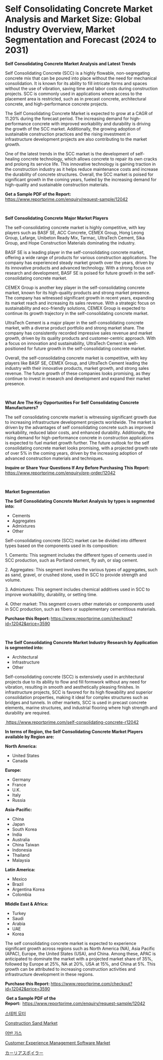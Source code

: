 <p><h1>Self Consolidating Concrete Market Analysis and Market Size: Global Industry Overview, Market Segmentation and Forecast (2024 to 2031)</h1></p><p><strong>Self Consolidating Concrete Market Analysis and Latest Trends</strong></p>
<p><p>Self Consolidating Concrete (SCC) is a highly flowable, non-segregating concrete mix that can be poured into place without the need for mechanical consolidation. It is known for its ability to fill intricate forms and spaces without the use of vibration, saving time and labor costs during construction projects. SCC is commonly used in applications where access to the placement area is restricted, such as in precast concrete, architectural concrete, and high-performance concrete projects.</p><p>The Self Consolidating Concrete Market is expected to grow at a CAGR of 11.20% during the forecast period. The increasing demand for high-performance concrete with improved workability and durability is driving the growth of the SCC market. Additionally, the growing adoption of sustainable construction practices and the rising investment in infrastructure development projects are also contributing to the market growth.</p><p>One of the latest trends in the SCC market is the development of self-healing concrete technology, which allows concrete to repair its own cracks and prolong its service life. This innovative technology is gaining traction in the construction industry as it helps reduce maintenance costs and increase the durability of concrete structures. Overall, the SCC market is poised for significant growth in the coming years, fueled by the increasing demand for high-quality and sustainable construction materials.</p></p>
<p><strong>Get a Sample PDF of the Report:&nbsp;</strong> <a href="https://www.reportprime.com/enquiry/request-sample/12042">https://www.reportprime.com/enquiry/request-sample/12042</a></p>
<p>&nbsp;</p>
<p><strong>Self Consolidating Concrete Major Market Players</strong></p>
<p><p>The self-consolidating concrete market is highly competitive, with key players such as BASF SE, ACC Concrete, CEMEX Group, Hong Leong Group, Lafarge, Unibeton Ready Mix, Tarmac, UltraTech Cement, Sika Group, and Hope Construction Materials dominating the industry. </p><p>BASF SE is a leading player in the self-consolidating concrete market, offering a wide range of products for various construction applications. The company has experienced steady market growth over the years, driven by its innovative products and advanced technology. With a strong focus on research and development, BASF SE is poised for future growth in the self-consolidating concrete market.</p><p>CEMEX Group is another key player in the self-consolidating concrete market, known for its high-quality products and strong market presence. The company has witnessed significant growth in recent years, expanding its market reach and increasing its sales revenue. With a strategic focus on sustainability and eco-friendly solutions, CEMEX Group is expected to continue its growth trajectory in the self-consolidating concrete market.</p><p>UltraTech Cement is a major player in the self-consolidating concrete market, with a diverse product portfolio and strong market share. The company has consistently recorded impressive sales revenue and market growth, driven by its quality products and customer-centric approach. With a focus on innovation and sustainability, UltraTech Cement is well-positioned for future growth in the self-consolidating concrete market.</p><p>Overall, the self-consolidating concrete market is competitive, with key players like BASF SE, CEMEX Group, and UltraTech Cement leading the industry with their innovative products, market growth, and strong sales revenue. The future growth of these companies looks promising, as they continue to invest in research and development and expand their market presence.</p></p>
<p>&nbsp;</p>
<p><strong>What Are The Key Opportunities For Self Consolidating Concrete Manufacturers?</strong></p>
<p><p>The self consolidating concrete market is witnessing significant growth due to increasing infrastructure development projects worldwide. The market is driven by the advantages of self consolidating concrete such as improved workability, reduced labor costs, and enhanced durability. Additionally, the rising demand for high-performance concrete in construction applications is expected to fuel market growth further. The future outlook for the self consolidating concrete market looks promising, with a projected growth rate of over 5% in the coming years, driven by the increasing adoption of advanced construction materials and techniques.</p></p>
<p><strong>Inquire or Share Your Questions If Any Before Purchasing This Report:</strong> <a href="https://www.reportprime.com/enquiry/pre-order/12042">https://www.reportprime.com/enquiry/pre-order/12042</a></p>
<p>&nbsp;</p>
<p><strong>Market Segmentation</strong></p>
<p><strong>The Self Consolidating Concrete Market Analysis by types is segmented into:</strong></p>
<p><ul><li>Cements</li><li>Aggregates</li><li>Admixtures</li><li>Other</li></ul></p>
<p><p>Self-consolidating concrete (SCC) market can be divided into different types based on the components used in its composition:</p><p>1. Cements: This segment includes the different types of cements used in SCC production, such as Portland cement, fly ash, or slag cement.</p><p>2. Aggregates: This segment involves the various types of aggregates, such as sand, gravel, or crushed stone, used in SCC to provide strength and volume.</p><p>3. Admixtures: This segment includes chemical additives used in SCC to improve workability, durability, or setting time.</p><p>4. Other market: This segment covers other materials or components used in SCC production, such as fibers or supplementary cementitious materials.</p></p>
<p><strong>Purchase this Report:&nbsp;</strong><a href="https://www.reportprime.com/checkout?id=12042&price=3590">https://www.reportprime.com/checkout?id=12042&price=3590</a></p>
<p>&nbsp;</p>
<p><strong>The Self Consolidating Concrete Market Industry Research by Application is segmented into:</strong></p>
<p><ul><li>Architectural</li><li>Infrastructure</li><li>Other</li></ul></p>
<p><p>Self-consolidating concrete (SCC) is extensively used in architectural projects due to its ability to flow and fill formwork without any need for vibration, resulting in smooth and aesthetically pleasing finishes. In infrastructure projects, SCC is favored for its high flowability and superior consolidation properties, making it ideal for complex structures such as bridges and tunnels. In other markets, SCC is used in precast concrete elements, marine structures, and industrial flooring where high strength and durability are required.</p></p>
<p><a href="https://www.reportprime.com/self-consolidating-concrete-r12042">&nbsp;https://www.reportprime.com/self-consolidating-concrete-r12042</a></p>
<p><strong>In terms of Region, the Self Consolidating Concrete Market Players available by Region are:</strong></p>
<p>
    <p> <strong> North America: </strong>
        <ul>
            <li>United States</li>
            <li>Canada</li>
        </ul>
        </p> 
    <p> <strong> Europe: </strong>
        <ul>
            <li>Germany</li>
            <li>France</li>
            <li>U.K.</li>
            <li>Italy</li>
            <li>Russia</li>
        </ul>
        </p> 
    <p> <strong> Asia-Pacific: </strong>
        <ul>
            <li>China</li>
            <li>Japan</li>
            <li>South Korea</li>
            <li>India</li>
            <li>Australia</li>
            <li>China Taiwan</li>
            <li>Indonesia</li>
            <li>Thailand</li>
            <li>Malaysia</li>
        </ul>
        </p> 
    <p> <strong> Latin America: </strong>
        <ul>
            <li>Mexico</li>
            <li>Brazil</li>
            <li>Argentina Korea</li>
            <li>Colombia</li>
        </ul>
        </p> 
    <p> <strong> Middle East & Africa: </strong>
        <ul>
            <li>Turkey</li>
            <li>Saudi</li>
            <li>Arabia</li>
            <li>UAE</li>
            <li>Korea</li>
        </ul>
    </p>
    </p>
<p><p>The self consolidating concrete market is expected to experience significant growth across regions such as North America (NA), Asia Pacific (APAC), Europe, the United States (USA), and China. Among these, APAC is anticipated to dominate the market with a projected market share of 35%, followed by Europe at 25%, NA at 20%, USA at 15%, and China at 5%. This growth can be attributed to increasing construction activities and infrastructure development in these regions.</p></p>
<p><strong>Purchase this Report: </strong><a href="https://www.reportprime.com/checkout?id=12042&price=3590">https://www.reportprime.com/checkout?id=12042&price=3590</a></p>
<p>&nbsp;<strong>Get a Sample PDF of the Report:&nbsp;&nbsp;</strong><a href="https://www.reportprime.com/enquiry/request-sample/12042">https://www.reportprime.com/enquiry/request-sample/12042</a></p>
<p><strong></strong></p>
<p><p><a href="https://medium.com/@ava.lenovo_61085/%EC%8A%A4%ED%85%8C%ED%8D%BC-%EB%AA%A8%ED%84%B0-%EC%8B%9C%EC%9E%A5-%EB%B6%84%EC%84%9D-%EB%B3%B4%EA%B3%A0%EC%84%9C-%EC%A7%80%EC%97%AD%EB%B3%84-%EC%9C%A0%ED%98%95-%EA%B0%80%EB%B3%80-%EC%9C%A0%EB%8F%84-vr-%EC%98%81%EA%B5%AC%EC%9E%90%EC%84%9D-pm-%ED%95%98%EC%9D%B4%EB%B8%8C%EB%A6%AC%EB%93%9C-hb-%EB%B0%8F-%EC%9D%91%EC%9A%A9%EB%B6%84%EC%95%BC-cnc-%EA%B8%B0%EA%B3%84%EB%8F%84%EA%B5%AC-%EC%82%B0%EC%97%85-%EC%9E%90%EB%8F%99%ED%99%94-%EC%82%AC%EB%AC%B4-%EC%9E%90%EB%8F%99%ED%99%94-%EC%9D%B8%EC%87%84-%EC%9E%A5%EB%B9%84-5481b544dc73">스테퍼 모터</a></p><p><a href="https://github.com/dancokkoe288/Market-Research-Report-List-1/blob/main/construction-sand-market.md">Construction Sand Market</a></p><p><a href="https://medium.com/@hasem1093_88994/%EB%8F%84%EC%8B%9C-%EA%B0%80%EC%8A%A4-%EC%8B%9C%EC%9E%A5-%EB%8F%99%ED%96%A5-%EB%B0%8F-%EB%B6%84%EC%84%9D-%EB%AF%B8%EB%9E%98-%EC%84%B1%EC%9E%A5%EC%9D%84-%EC%9C%84%ED%95%9C-%EA%B8%B0%ED%9A%8C%EC%99%80-%EB%8F%84%EC%A0%84-2024-2031-d75e92f92c4e">어반 가스</a></p><p><a href="https://issuu.com/reportprime-2/docs/customer-experience-management-software-market-siz">Customer Experience Management Software Market</a></p><p><a href="https://medium.com/@hmjvxcbc3/%E3%82%AB%E3%83%BC%E3%83%AA%E3%82%A2%E3%82%B9%E3%83%9D%E3%82%A4%E3%83%A9%E3%83%BC%E5%B8%82%E5%A0%B4%E3%81%AE%E8%A6%8F%E6%A8%A1%E3%81%AF-%E5%B9%B4%E9%96%93%E6%88%90%E9%95%B7%E7%8E%875-5-%E3%81%A7%E6%8B%A1%E5%A4%A7%E3%81%97%E3%81%A6%E3%81%8A%E3%82%8A-%E3%81%93%E3%81%AE%E3%83%AC%E3%83%9D%E3%83%BC%E3%83%88%E3%81%AF%E5%B8%82%E5%A0%B4%E3%82%BB%E3%82%B0%E3%83%A1%E3%83%B3%E3%83%86%E3%83%BC%E3%82%B7%E3%83%A7%E3%83%B3-%E6%88%90%E9%95%B7-%E3%81%8A%E3%82%88%E3%81%B32024%E5%B9%B4%E3%81%8B%E3%82%892031%E5%B9%B4%E3%81%BE%E3%81%A7%E3%81%AE%E4%BA%88%E6%B8%AC%E3%81%AB%E3%82%88%E3%82%8B%E5%88%86%E6%9E%90%E3%82%92%E3%82%AB%E3%83%90%E3%83%BC%E3%81%97%E3%81%A6%E3%81%84%E3%81%BE%E3%81%99-4bc1d5d3ef44">カーリアスポイラー</a></p></p>